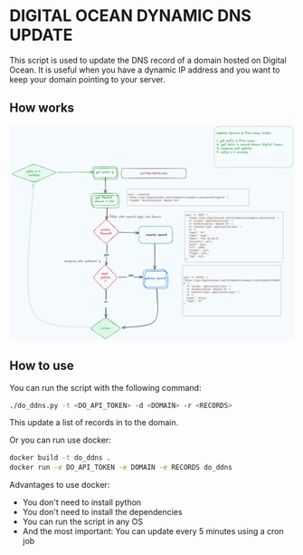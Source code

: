# DIGITAL OCEAN DYNAMIC DNS UPDATE

This script is used to update the DNS record of a domain hosted on Digital Ocean. 
It is useful when you have a dynamic IP address and you want to keep your domain pointing to your server.

## How works
![alt diagram](./resources/diagram.png) 

## How to use

You can run the script with the following command:

```bash
./do_ddns.py -t <DO_API_TOKEN> -d <DOMAIN> -r <RECORDS>
```
This update a list of records in to the domain.

Or you can run use docker:

```bash
docker build -t do_ddns .
docker run -e DO_API_TOKEN -e DOMAIN -e RECORDS do_ddns
```

Advantages to use docker:
- You don't need to install python
- You don't need to install the dependencies
- You can run the script in any OS
- And the most important: You can update every 5 minutes using a cron job 


